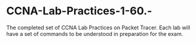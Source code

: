 # CCNA-Lab-Practices-1-60.-
The completed set of CCNA Lab Practices on Packet Tracer. Each lab will have a set of commands to be understood in preparation for the exam.

